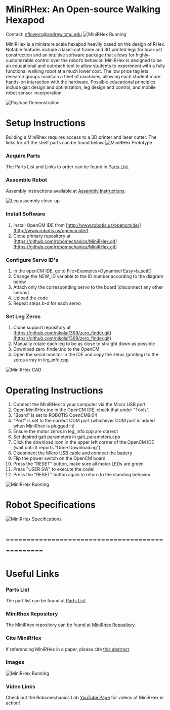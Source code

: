 # MiniRHex: An Open-source Walking Hexapod
Contact: nflowers@andrew.cmu.edu
![MiniRHex Running](Images/still.bmp)


MiniRHex is a miniature scale hexapod heavily based on the design of RHex. Notable features include a laser-cut frame and 3D printed legs for low cost construction and an intuitive software package that allows for highly-customizable control over the robot’s behavior. MiniRHex is designed to be an educational and outreach tool to allow students to experiment with a fully functional walking robot at a much lower cost. The low price tag lets research groups maintain a fleet of machines, allowing each student more hands-on interaction with the hardware. Possible educational principles include gait design and optimization, leg design and control, and mobile robot sensor incorporation.

![Payload Demonstration](Images/Brick_carrying.png)

# Setup Instructions
Building a MiniRhex requires access to a 3D printer and laser cutter. The links for off the shelf parts can be found below.
![MiniRHex Prototype](Images/mini1.jpg)

### Acquire Parts
The Parts List and Links to order can be found in [Parts List](https://github.com/robomechanics/MiniRHex/blob/master/HardwareList).

### Assemble Robot
Assembly Instructions available at [Assembly Instructions](https://github.com/robomechanics/MiniRHex/tree/master/Assembly).

![Leg assembly close-up](Images/1.jpg)

### Install Software
1. Install OpenCM IDE from [http://www.robotis.us/opencmide/](http://www.robotis.us/opencmide/)
2. Clone primary repository at [https://github.com/robomechanics/MiniRHex.git](https://github.com/robomechanics/MiniRHex.git)

### Configure Servo ID's
1. In the openCM IDE, go to File>Examples>Dynamixel Easy>b_setID
2. Change the NEW_ID variable to the ID number according to the diagram below
3. Attach only the corresponding servo to the board (disconnect any other servos)
4. Upload the code
5. Repeat steps b-d for each servo

### Set Leg Zeros
1. Clone support repository at [https://github.com/nikolaif399/zero_finder.git](https://github.com/nikolaif399/zero_finder.git)
2. Manually rotate each leg to be as close to straight down as possible
3. Download zero_finder.ino to the OpenCM
4. Open the serial monitor in the IDE and copy the zeros (printing) to the zeros array in leg_info.cpp

![MiniRHex CAD](Images/RHex_Mini_IDS.JPG)

# Operating Instructions
1. Connect the MiniRHex to your computer via the Micro USB port
2. Open MiniRHex.ino in the OpenCM IDE, check that under "Tools",
3. "Board" is set to ROBOTIS OpenCM9.04
4. "Port" is set to the correct COM port (whichever COM port is added when MiniRhex is plugged in)
5. Ensure the motor zeros in leg_info.cpp are correct
6. Set desired gait parameters in gait_parameters.cpp
7. Click the download icon in the upper left corner of the OpenCM IDE (wait until it reports "Done Downloading")
8. Disconnect the Micro USB cable and connect the battery
9. Flip the power switch on the OpenCM board
10. Press the "RESET" button, make sure all motor LEDs are green
11. Press "USER SW" to execute the code!
12. Press the "RESET" button again to return to the standing behavior

![MiniRHex Running](Images/miniOnRock.bmp)

# Robot Specifications
![MiniRHex Specifications](Images/Spec_Chart.png)

# -----------------------------------------------

# Useful Links
### Parts List
The part list can be found at [Parts List](https://github.com/robomechanics/MiniRHex/blob/master/MiniRhexHardware.xlsx).
### MiniRhex Repository
The MiniRhex repository can be found at [MiniRhex Repository](https://github.com/robomechanics/MiniRHex.git).
### Cite MiniRHex
If referencing MiniRHex in a paper, please cite [this abstract](http://www.andrew.cmu.edu/user/amj1/papers/RSS2018ws_MiniRHex.pdf).
### Images
![MiniRHex Running](Images/miniOnRock.bmp)
### Video Links
Check out the Robomechanics Lab [YouTube Page](https://www.youtube.com/channel/UCKD78aZAsdB9-JTwrt6Q1KA) for videos of MiniRHex in action!





